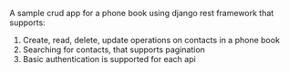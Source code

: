A sample crud app for a phone book using django rest framework that supports:

1. Create, read, delete, update operations on contacts in a phone book
2. Searching for contacts, that supports pagination
3. Basic authentication is supported for each api

